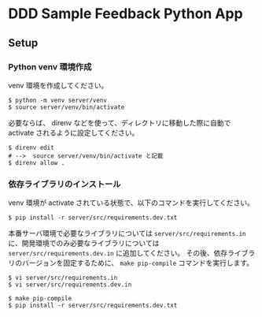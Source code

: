 # DDD Sample Feedback Python App

## Setup

### Python venv 環境作成

venv 環境を作成してください。

```
$ python -m venv server/venv
$ source server/venv/bin/activate
```

必要ならば、 direnv などを使って、ディレクトリに移動した際に自動で activate されるように設定してください。

```
$ direnv edit
# -->  source server/venv/bin/activate と記載
$ direnv allow .
```

### 依存ライブラリのインストール

venv 環境が activate されている状態で、以下のコマンドを実行してください。

```
$ pip install -r server/src/requirements.dev.txt
```

本番サーバ環境で必要なライブラリについては `server/src/requirements.in` に、開発環境でのみ必要なライブラリについては `server/src/requirements.dev.in` に追加してください。
その後、依存ライブラリのバージョンを固定するために、 `make pip-compile` コマンドを実行します。

```
$ vi server/src/requirements.in
$ vi server/src/requirements.dev.in

$ make pip-compile
$ pip install -r server/src/requirements.dev.txt
```
